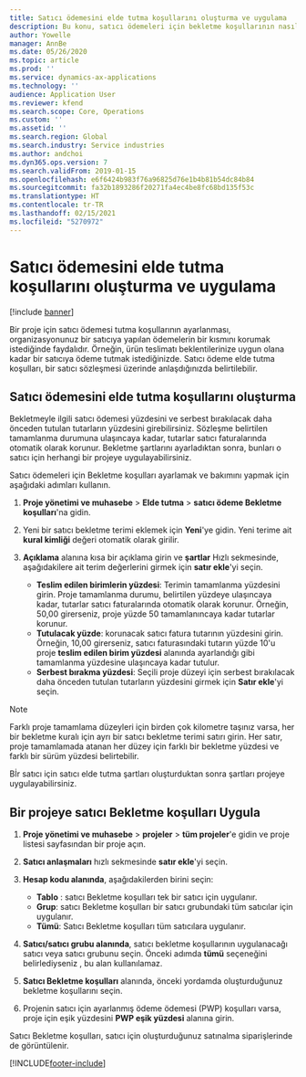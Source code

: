 ```yaml
---
title: Satıcı ödemesini elde tutma koşullarını oluşturma ve uygulama
description: Bu konu, satıcı ödemeleri için bekletme koşullarının nasıl oluşturulacağı ve korunacağı hakkında bilgiler sağlar.
author: Yowelle
manager: AnnBe
ms.date: 05/26/2020
ms.topic: article
ms.prod: ''
ms.service: dynamics-ax-applications
ms.technology: ''
audience: Application User
ms.reviewer: kfend
ms.search.scope: Core, Operations
ms.custom: ''
ms.assetid: ''
ms.search.region: Global
ms.search.industry: Service industries
ms.author: andchoi
ms.dyn365.ops.version: 7
ms.search.validFrom: 2019-01-15
ms.openlocfilehash: e6f6424b983f76a96825d76e1b4b81b54dc84b84
ms.sourcegitcommit: fa32b1893286f20271fa4ec4be8fc68bd135f53c
ms.translationtype: HT
ms.contentlocale: tr-TR
ms.lasthandoff: 02/15/2021
ms.locfileid: "5270972"
---
```

# <a name="create-and-apply-vendor-payment-retention-terms"></a>Satıcı ödemesini elde tutma koşullarını oluşturma ve uygulama

[!include [banner](../includes/banner.md)] 

Bir proje için satıcı ödemesi tutma koşullarının ayarlanması, organizasyonunuz bir satıcıya yapılan ödemelerin bir kısmını korumak istediğinde faydalıdır. Örneğin, ürün teslimatı beklentilerinize uygun olana kadar bir satıcıya ödeme tutmak istediğinizde. Satıcı ödeme elde tutma koşulları, bir satıcı sözleşmesi üzerinde anlaşdığınızda belirtilebilir.

## <a name="create-vendor-payment-retention-terms"></a>Satıcı ödemesini elde tutma koşullarını oluşturma

Bekletmeyle ilgili satıcı ödemesi yüzdesini ve serbest bırakılacak daha önceden tutulan tutarların yüzdesini girebilirsiniz. Sözleşme belirtilen tamamlanma durumuna ulaşıncaya kadar, tutarlar satıcı faturalarında otomatik olarak korunur. Bekletme şartlarını ayarladıktan sonra, bunları o satıcı için herhangi bir projeye uygulayabilirsiniz.

Satıcı ödemeleri için Bekletme koşulları ayarlamak ve bakımını yapmak için aşağıdaki adımları kullanın. 

1. **Proje yönetimi ve muhasebe** > **Elde tutma** > **satıcı ödeme Bekletme koşulları**'na gidin.
2. Yeni bir satıcı bekletme terimi eklemek için **Yeni**'ye gidin. Yeni terime ait **kural kimliği** değeri otomatik olarak girilir. 
3. **Açıklama** alanına kısa bir açıklama girin ve **şartlar** Hızlı sekmesinde, aşağıdakilere ait terim değerlerini girmek için **satır ekle**'yi seçin.

   - **Teslim edilen birimlerin yüzdesi**: Terimin tamamlanma yüzdesini girin. Proje tamamlanma durumu, belirtilen yüzdeye ulaşıncaya kadar, tutarlar satıcı faturalarında otomatik olarak korunur. Örneğin, 50,00 girerseniz, proje yüzde 50 tamamlanıncaya kadar tutarlar korunur.
   - **Tutulacak yüzde**: korunacak satıcı fatura tutarının yüzdesini girin. Örneğin, 10,00 girerseniz, satıcı faturasındaki tutarın yüzde 10'u proje **teslim edilen birim yüzdesi** alanında ayarlandığı gibi tamamlanma yüzdesine ulaşıncaya kadar tutulur.
   - **Serbest bırakma yüzdesi**: Seçili proje düzeyi için serbest bırakılacak daha önceden tutulan tutarların yüzdesini girmek için **Satır ekle**'yi seçin.

> [!NOTE]
> Farklı proje tamamlama düzeyleri için birden çok kilometre taşınız varsa, her bir bekletme kuralı için ayrı bir satıcı bekletme terimi satırı girin. Her satır, proje tamamlamada atanan her düzey için farklı bir bekletme yüzdesi ve farklı bir sürüm yüzdesi belirtebilir.

Bİr satıcı için satıcı elde tutma şartları oluşturduktan sonra şartları projeye uygulayabilirsiniz.

## <a name="apply-vendor-retention-terms-to-a-project"></a>Bir projeye satıcı Bekletme koşulları Uygula

1. **Proje yönetimi ve muhasebe** > **projeler** > **tüm projeler**'e gidin ve proje listesi sayfasından bir proje açın.
2. **Satıcı anlaşmaları** hızlı sekmesinde **satır ekle**'yi seçin.
3. **Hesap kodu alanında**, aşağıdakilerden birini seçin: 

   - **Tablo** : satıcı Bekletme koşulları tek bir satıcı için uygulanır.
   - **Grup**: satıcı Bekletme koşulları bir satıcı grubundaki tüm satıcılar için uygulanır.
   - **Tümü**: Satıcı Bekletme koşulları tüm satıcılara uygulanır.

4. **Satıcı/satıcı grubu alanında**, satıcı bekletme koşullarının uygulanacağı satıcı veya satıcı grubunu seçin. Önceki adımda **tümü** seçeneğini belirlediyseniz , bu alan kullanılamaz.
5. **Satıcı Bekletme koşulları** alanında, önceki yordamda oluşturduğunuz bekletme koşullarını seçin.
6. Projenin satıcı için ayarlanmış ödeme ödemesi (PWP) koşulları varsa, proje için eşik yüzdesini **PWP eşik yüzdesi** alanına girin.

Satıcı Bekletme koşulları, satıcı için oluşturduğunuz satınalma siparişlerinde de görüntülenir.


[!INCLUDE[footer-include](../includes/footer-banner.md)]